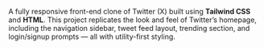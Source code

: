 A fully responsive front-end clone of Twitter (X) built using **Tailwind CSS** and **HTML**. This project replicates the look and feel of Twitter’s homepage, including the navigation sidebar, tweet feed layout, trending section, and login/signup prompts — all with utility-first styling.
